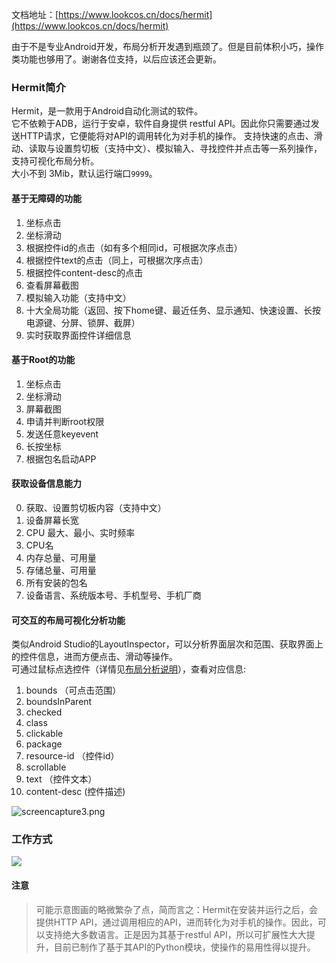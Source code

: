 
文档地址：[https://www.lookcos.cn/docs/hermit](https://www.lookcos.cn/docs/hermit)

由于不是专业Android开发，布局分析开发遇到瓶颈了。但是目前体积小巧，操作类功能也够用了。谢谢各位支持，以后应该还会更新。

### Hermit简介

Hermit，是一款用于Android自动化测试的软件。  
它不依赖于ADB，运行于安卓，软件自身提供 restful API。因此你只需要通过发送HTTP请求，它便能将对API的调用转化为对手机的操作。
支持快速的点击、滑动、读取与设置剪切板（支持中文）、模拟输入、寻找控件并点击等一系列操作，支持可视化布局分析。  
大小不到 3Mib，默认运行端口`9999`。

#### 基于无障碍的功能

1. 坐标点击
2. 坐标滑动  
3. 根据控件id的点击（如有多个相同id，可根据次序点击）
4. 根据控件text的点击（同上，可根据次序点击）
5. 根据控件content-desc的点击  
6. 查看屏幕截图  
7. 模拟输入功能（支持中文）
8. 十大全局功能（返回、按下home键、最近任务、显示通知、快速设置、长按电源键、分屏、锁屏、截屏）
9. 实时获取界面控件详细信息  

#### 基于Root的功能

1. 坐标点击  
2. 坐标滑动
3. 屏幕截图
4. 申请并判断root权限
5. 发送任意keyevent
6. 长按坐标
7. 根据包名启动APP

#### 获取设备信息能力  

0. 获取、设置剪切板内容（支持中文）
1. 设备屏幕长宽  
2. CPU 最大、最小、实时频率
3. CPU名
4. 内存总量、可用量
5. 存储总量、可用量
6. 所有安装的包名
7. 设备语言、系统版本号、手机型号、手机厂商

#### 可交互的布局可视化分析功能

类似Android Studio的LayoutInspector，可以分析界面层次和范围、获取界面上的控件信息，进而方便点击、滑动等操作。  
可通过鼠标点选控件（详情见[布局分析说明](/zh-cn/uiautomator)），查看对应信息:  

1. bounds （可点击范围）
2. boundsInParent
3. checked
4. class
5. clickable
6. package
7. resource-id （控件id）
8. scrollable
9. text （控件文本）
10. content-desc (控件描述)

![screencapture3.png](https://lookcos.cn/usr/uploads/2021/02/3890288493.png)

### 工作方式

![](https://www.lookcos.cn/usr/uploads/2021/01/2021012804240032.png)

#### 注意

> 可能示意图画的略微繁杂了点，简而言之：Hermit在安装并运行之后，会提供HTTP API，通过调用相应的API，进而转化为对手机的操作。因此，可以支持绝大多数语言。正是因为其基于restful API，所以可扩展性大大提升，目前已制作了基于其API的Python模块，使操作的易用性得以提升。
